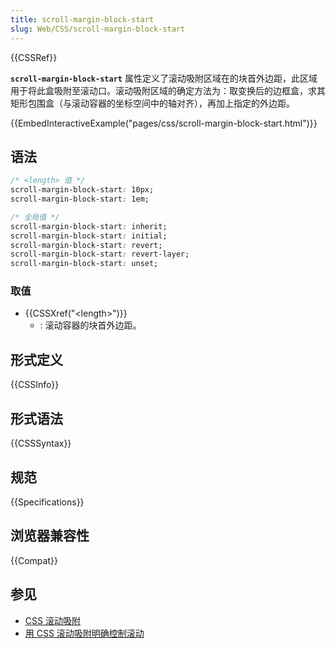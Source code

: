 ```yaml
---
title: scroll-margin-block-start
slug: Web/CSS/scroll-margin-block-start
---
```


{{CSSRef}}

**`scroll-margin-block-start`** 属性定义了滚动吸附区域在的块首外边距，此区域用于将此盒吸附至滚动口。滚动吸附区域的确定方法为：取变换后的边框盒，求其矩形包围盒（与滚动容器的坐标空间中的轴对齐），再加上指定的外边距。

{{EmbedInteractiveExample("pages/css/scroll-margin-block-start.html")}}

## 语法

```css
/* <length> 值 */
scroll-margin-block-start: 10px;
scroll-margin-block-start: 1em;

/* 全局值 */
scroll-margin-block-start: inherit;
scroll-margin-block-start: initial;
scroll-margin-block-start: revert;
scroll-margin-block-start: revert-layer;
scroll-margin-block-start: unset;
```

### 取值

- {{CSSXref("&lt;length&gt;")}}
  - : 滚动容器的块首外边距。

## 形式定义

{{CSSInfo}}

## 形式语法

{{CSSSyntax}}

## 规范

{{Specifications}}

## 浏览器兼容性

{{Compat}}

## 参见

- [CSS 滚动吸附](/zh-CN/docs/Web/CSS/CSS_scroll_snap)
- [用 CSS 滚动吸附明确控制滚动](https://web.dev/css-scroll-snap/)
